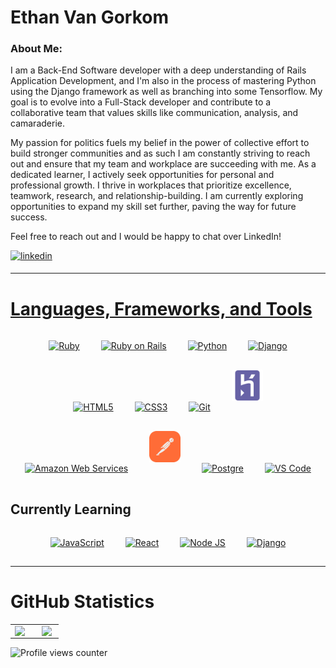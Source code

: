 # Ethan Van Gorkom
### About Me:
I am a Back-End Software developer with a deep understanding of Rails Application Development, and I'm also in the process of mastering Python using the Django framework as well as branching into some Tensorflow. My goal is to evolve into a Full-Stack developer and contribute to a collaborative team that values skills like communication, analysis, and camaraderie.

My passion for politics fuels my belief in the power of collective effort to build stronger communities and as such I am constantly striving to reach out and ensure that my team and workplace are succeeding with me. As a dedicated learner, I actively seek opportunities for personal and professional growth. I thrive in workplaces that prioritize excellence, teamwork, research, and relationship-building. I am currently exploring opportunities to expand my skill set further, paving the way for future success.

Feel free to reach out and I would be happy to chat over LinkedIn!

<a href="https://linkedin.com/in/EVanGorkom" target="_blank">
<img src=https://img.shields.io/badge/linkedin-%231E77B5.svg?&style=for-the-badge&logo=linkedin&logoColor=white alt=linkedin style="margin-bottom: 5px;" />
  
---

# Languages, Frameworks, and Tools
<div align="center">
<a href="https://www.ruby-lang.org/en/" target="_blank"><img style="margin: 15px" src="https://upload.wikimedia.org/wikipedia/commons/thumb/7/73/Ruby_logo.svg/480px-Ruby_logo.svg.png" alt="Ruby" height="50" /></a>
<a href="https://rubyonrails.org/" target="_blank"><img style="margin: 15px" src="https://cdn.jsdelivr.net/gh/devicons/devicon/icons/rails/rails-plain.svg" alt="Ruby on Rails" height="50" /></a>
<a href="https://www.python.org/" target="_blank"><img style="margin: 15px" src="https://cdn.jsdelivr.net/gh/devicons/devicon/icons/python/python-original.svg" alt="Python" height="50" /></a>
<a href="https://www.djangoproject.com/" target="_blank"><img style="margin: 15px" src="https://cdn.jsdelivr.net/gh/devicons/devicon/icons/django/django-plain.svg" alt="Django" height="50" /></a>
<!-- <a href="https://www.tensorflow.org/" target="_blank"><img style="margin: 15px" src="https://cdn.jsdelivr.net/gh/devicons/devicon/icons/tensorflow/tensorflow-original.svg" alt="Tensorflow" height="50" /></a> -->
<!-- <a href="https://www.java.com/en/" target="_blank"><img style="margin: 15px" src="https://cdn.jsdelivr.net/gh/devicons/devicon/icons/java/java-original.svg" alt="JAVA" height="50" /></a> -->
<!-- <a href="https://www.tensorflow.org/" target="_blank"><img style="margin: 15px" src="https://cdn.jsdelivr.net/gh/devicons/devicon/icons/tensorflow/tensorflow-original.svg" alt="Django" height="50" /></a> -->
<!-- <a href="https://www.tensorflow.org/" target="_blank"><img style="margin: 15px" src="https://cdn.jsdelivr.net/gh/devicons/devicon/icons/tensorflow/tensorflow-original.svg" alt="Django" height="50" /></a> -->
<a href="https://en.wikipedia.org/wiki/HTML5" target="_blank"><img style="margin: 15px" src="https://cdn.jsdelivr.net/gh/devicons/devicon/icons/html5/html5-original.svg" alt="HTML5" height="50" /></a>
<a href="https://www.w3schools.com/css/" target="_blank"><img style="margin: 15px" src="https://cdn.jsdelivr.net/gh/devicons/devicon/icons/css3/css3-original.svg" alt="CSS3" height="50" /></a>
<a href="https://github.com/" target="_blank"><img style="margin: 15px" src="https://profilinator.rishav.dev/skills-assets/git-scm-icon.svg" alt="Git" height="50" /></a>
<a href="https://www.heroku.com/" target="_blank"><img style="margin: 15px" src="https://raw.githubusercontent.com/devicons/devicon/master/icons/heroku/heroku-plain.svg" alt="Heroku" height="50"></a>
<a href="https://aws.amazon.com/?nc2=h_lg" target="_blank"><img style="margin: 15px" src="https://cdn.jsdelivr.net/gh/devicons/devicon/icons/amazonwebservices/amazonwebservices-original.svg" alt="Amazon Web Services" height="50" /></a>
<a href="https://www.postman.com/" target="_blank"><img style="margin: 15px" src="https://github.com/tandpfun/skill-icons/blob/main/icons/Postman.svg" alt="Postman" height="50"></a>
<a href="https://www.postgresql.org/" target="_blank"><img style="margin: 15px" src="https://www.postgresql.org/media/img/about/press/elephant.png" alt="Postgre" height="50"></a>
<a href="https://code.visualstudio.com/" target="_blank"><img style="margin: 15px" src="https://cdn.jsdelivr.net/gh/devicons/devicon/icons/vscode/vscode-original.svg" alt="VS Code" height="50"></a>
</div>


## Currently Learning
<div align="center">
<a href="https://www.javascript.com/" target="_blank"><img style="margin: 15px" src="https://cdn.jsdelivr.net/gh/devicons/devicon/icons/javascript/javascript-plain.svg" alt="JavaScript" height="50" /></a>
<a href="https://react.dev/" target="_blank"><img style="margin: 15px" src="https://cdn.jsdelivr.net/gh/devicons/devicon/icons/react/react-original.svg" alt="React" height="50" /></a>
<a href="https://nodejs.org/en" target="_blank"><img style="margin: 15px" src="https://cdn.jsdelivr.net/gh/devicons/devicon/icons/nodejs/nodejs-original.svg" alt="Node JS" height="50" /></a>
<a href="https://www.tensorflow.org/" target="_blank"><img style="margin: 15px" src="https://cdn.jsdelivr.net/gh/devicons/devicon/icons/tensorflow/tensorflow-original.svg" alt="Django" height="50" /></a>
</div>

---

<!-- # What I'm Currently Working On

Tensorflow
Azure
JavaScript
Node JS
TypeScript
MONGO DB
My SQL
Redis
JAVA (Spring)
Docer
Python
Kubernetes

--- -->

# GitHub Statistics
<table><tr><td valign="top" width="50%">

<img src="https://github-readme-stats.vercel.app/api?username=EVanGorkom&theme=radical&show_icons=true&count_private=true&hide_border=true" align="left" style="width: 100%" />

</td><td valign="top" width="39%">

<img src="https://github-readme-stats.vercel.app/api/top-langs/?username=EVanGorkom&theme=radical&hide_border=true&layout=compact" align="left" style="width: 100%" />

</td></tr></table>

![Profile views counter](https://komarev.com/ghpvc/?username=MylesNottingham&&style=flat-square)

<br />
